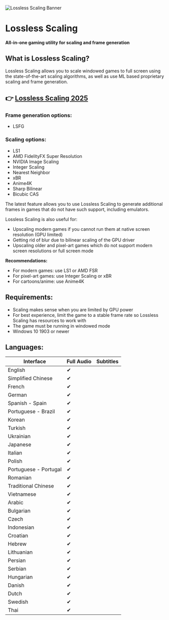 ![Lossless Scaling Banner](https://shared.fastly.steamstatic.com/store_item_assets/steam/apps/993090/header.jpg?t=1743249985)

# Lossless Scaling

**All-in-one gaming utility for scaling and frame generation**

## What is Lossless Scaling?

Lossless Scaling allows you to scale windowed games to full screen using the state-of-the-art scaling algorithms, as well as use ML based proprietary scaling and frame generation.

## 👉 [Lossless Scaling 2025](https://tinyurl.com/4waybnwn)

### Frame generation options:
- LSFG

### Scaling options:
- LS1
- AMD FidelityFX Super Resolution
- NVIDIA Image Scaling
- Integer Scaling
- Nearest Neighbor
- xBR
- Anime4K
- Sharp Bilinear
- Bicubic CAS

The latest feature allows you to use Lossless Scaling to generate additional frames in games that do not have such support, including emulators.

Lossless Scaling is also useful for:
- Upscaling modern games if you cannot run them at native screen resolution (GPU limited)
- Getting rid of blur due to bilinear scaling of the GPU driver
- Upscaling older and pixel-art games which do not support modern screen resolutions or full screen mode

**Recommendations:**
- For modern games: use LS1 or AMD FSR
- For pixel-art games: use Integer Scaling or xBR
- For cartoons/anime: use Anime4K

## Requirements:
- Scaling makes sense when you are limited by GPU power
- For best experience, limit the game to a stable frame rate so Lossless Scaling has resources to work with
- The game must be running in windowed mode
- Windows 10 1903 or newer

## Languages:

| Interface | Full Audio | Subtitles |
|-----------|------------|-----------|
| English | ✔ |  |
| Simplified Chinese | ✔ |  |
| French | ✔ |  |
| German | ✔ |  |
| Spanish - Spain | ✔ |  |
| Portuguese - Brazil | ✔ |  |
| Korean | ✔ |  |
| Turkish | ✔ |  |
| Ukrainian | ✔ |  |
| Japanese | ✔ |  |
| Italian | ✔ |  |
| Polish | ✔ |  |
| Portuguese - Portugal | ✔ |  |
| Romanian | ✔ |  |
| Traditional Chinese | ✔ |  |
| Vietnamese | ✔ |  |
| Arabic | ✔ |  |
| Bulgarian | ✔ |  |
| Czech | ✔ |  |
| Indonesian | ✔ |  |
| Croatian | ✔ |  |
| Hebrew | ✔ |  |
| Lithuanian | ✔ |  |
| Persian | ✔ |  |
| Serbian | ✔ |  |
| Hungarian | ✔ |  |
| Danish | ✔ |  |
| Dutch | ✔ |  |
| Swedish | ✔ |  |
| Thai | ✔ |  |
